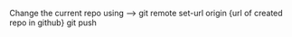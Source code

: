 Change the current repo using --> git remote set-url origin {url of created repo in github}
git push
